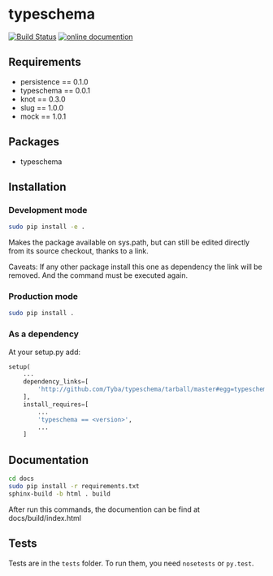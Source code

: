 typeschema
===========

[![Build Status](http://tyba.cc:8080/buildStatus/icon?job=Tyba/typeschema)](http://tyba.cc:8080/job/Tyba/job/typeschema/) [![online documention](http://b.repl.ca/v1/online-documention-blue.png)](http://tyba:tyb4d0cs@docs.tyba.cc/typeschema/)

Requirements
------------

* persistence == 0.1.0
* typeschema == 0.0.1
* knot == 0.3.0
* slug == 1.0.0
* mock == 1.0.1

Packages
--------

* typeschema

Installation
------------

### Development mode
```sh
sudo pip install -e .
```

Makes the package available on sys.path, but can still be edited directly from 
its source checkout, thanks to a link.

Caveats: If any other package install this one as dependency the link will be
removed. And the command must be executed again.

### Production mode
```sh
sudo pip install .
```

### As a dependency
At your setup.py add:
```python
setup(
    ...
    dependency_links=[
        'http://github.com/Tyba/typeschema/tarball/master#egg=typeschema-<version>'
    ],
    install_requires=[
        ...
        'typeschema == <version>',
        ...
    ]
```

Documentation
-------------


```sh
cd docs
sudo pip install -r requirements.txt
sphinx-build -b html . build
```

After run this commands, the documention can be find at docs/build/index.html


Tests
-----

Tests are in the `tests` folder.
To run them, you need `nosetests` or `py.test`.
